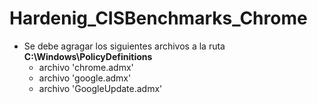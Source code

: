 # Hardenig_CISBenchmarks_Chrome
* Se debe agragar los siguientes archivos a la ruta **C:\Windows\PolicyDefinitions**
  * archivo 'chrome.admx'
  * archivo 'google.admx'
  * archivo 'GoogleUpdate.admx'
  
